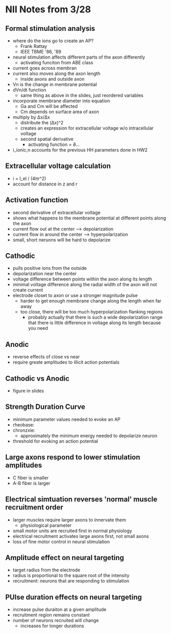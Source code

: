 # NII Notes from 3/28

## Formal stimulation analysis
* where do the ions go to create an AP?
  * Frank Rattay
  * IEEE TBME '86, '89
* neural stimulation affects different parts of the axon differently
  * activating funciton from ABE class
* current goes across membran
* current also moves along the axon length
  * inside axons and outside axon
* Vn is the change in membrane potential
* dVn/dt function
  * same thing as above in the slides, just reordered variables
* incorporate membrane diameter into equation
  * Ga and Cm will be affected
  * Cm depends on surface area of axon
* multiply by Δx/Δx
  * distribute the (Δx)^2
  * creates an expression for extracellular voltage w/o intracellular voltage
  * second spatial derivative
    * activating function = ∂...
* i_ionic,n accounts for the previous HH parameters done in HW2

## Extracellular voltage calculation
* i = I_el / (4πr^2)
* account for distance in z and r

## Activation function
* second derivative of extracellular voltage
* shows what happens to the membrane potential at different points along the axon
* current flow out at the center --> depolarization
* current flow in around the center --> hyperpolarization
* small, short neruons will be hard to depolarize

## Cathodic 
* pulls positive ions from the outside
* depolarization  near the center
* voltage difference between points within the axon along its length
* minimal voltage difference along the radial width of the axon will not create current
* electrode closet to axon or use a stronger magnitude pulse
  * harder to get enough membrane change along the length when far away
  * too close, there will be too much hyperpolarization flanking regions
    * probably actually that there is such a wide depolarization range that there is little 
    difference in voltage along its length because you need 
    
## Anodic
* reverse effects of close vs near
* require greate amplitudes to illicit action potentials

## Cathodic vs Anodic
* figure in slides

## Strength Duration Curve
* minimum parameter values needed to evoke an AP
* rheobase: 
* chronzxie:
  * approximately the minimum energy needed to depolarize neuron
* threshold for evoking an action potential

## Large axons respond to lower stimulation amplitudes
* C fiber is smaller
* A-B fiber is larger

## Electrical simtuation reverses 'normal' muscle recruitment order
* larger muscles require larger axons to innervate them
  * physiological parameter
* small motor units are recruited first in normal physiology
* electrical recruitment activates large axons first, not small axons
* loss of fine motor control in neural stimulation

## Amplitude effect on neural targeting
* target radius from the electrode
* radius is proportional to the square root of the intensity
* recruitment: neurons that are responding to stimulation

## PUlse duration effects on neural targeting
* increase pulse duraiton at a given amplitude
* recruitment region remains constant
* number of neurons recruited will change
  * increases for longer durations
  
    
